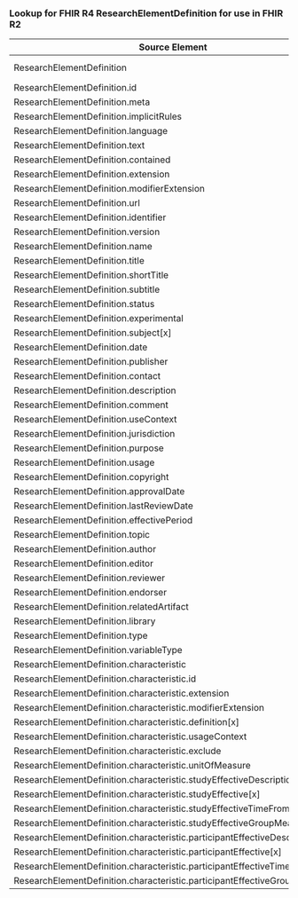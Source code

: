 ### Lookup for FHIR R4 ResearchElementDefinition for use in FHIR R2

| Source Element | Usage | Target |
| -------------- | ----- | ------ |
| ResearchElementDefinition | UseExtension | http://hl7.org/fhir/4.0/StructureDefinition/extension-ResearchElementDefinition |
| ResearchElementDefinition.id | UseExtensionFromAncestor | - |
| ResearchElementDefinition.meta | UseExtensionFromAncestor | - |
| ResearchElementDefinition.implicitRules | UseExtensionFromAncestor | - |
| ResearchElementDefinition.language | UseExtensionFromAncestor | - |
| ResearchElementDefinition.text | UseExtensionFromAncestor | - |
| ResearchElementDefinition.contained | UseExtensionFromAncestor | - |
| ResearchElementDefinition.extension | UseExtensionFromAncestor | - |
| ResearchElementDefinition.modifierExtension | UseExtensionFromAncestor | - |
| ResearchElementDefinition.url | UseExtensionFromAncestor | - |
| ResearchElementDefinition.identifier | UseExtensionFromAncestor | - |
| ResearchElementDefinition.version | UseExtensionFromAncestor | - |
| ResearchElementDefinition.name | UseExtensionFromAncestor | - |
| ResearchElementDefinition.title | UseExtensionFromAncestor | - |
| ResearchElementDefinition.shortTitle | UseExtensionFromAncestor | - |
| ResearchElementDefinition.subtitle | UseExtensionFromAncestor | - |
| ResearchElementDefinition.status | UseExtensionFromAncestor | - |
| ResearchElementDefinition.experimental | UseExtensionFromAncestor | - |
| ResearchElementDefinition.subject[x] | UseExtensionFromAncestor | - |
| ResearchElementDefinition.date | UseExtensionFromAncestor | - |
| ResearchElementDefinition.publisher | UseExtensionFromAncestor | - |
| ResearchElementDefinition.contact | UseExtensionFromAncestor | - |
| ResearchElementDefinition.description | UseExtensionFromAncestor | - |
| ResearchElementDefinition.comment | UseExtensionFromAncestor | - |
| ResearchElementDefinition.useContext | UseExtensionFromAncestor | - |
| ResearchElementDefinition.jurisdiction | UseExtensionFromAncestor | - |
| ResearchElementDefinition.purpose | UseExtensionFromAncestor | - |
| ResearchElementDefinition.usage | UseExtensionFromAncestor | - |
| ResearchElementDefinition.copyright | UseExtensionFromAncestor | - |
| ResearchElementDefinition.approvalDate | UseExtensionFromAncestor | - |
| ResearchElementDefinition.lastReviewDate | UseExtensionFromAncestor | - |
| ResearchElementDefinition.effectivePeriod | UseExtensionFromAncestor | - |
| ResearchElementDefinition.topic | UseExtensionFromAncestor | - |
| ResearchElementDefinition.author | UseExtensionFromAncestor | - |
| ResearchElementDefinition.editor | UseExtensionFromAncestor | - |
| ResearchElementDefinition.reviewer | UseExtensionFromAncestor | - |
| ResearchElementDefinition.endorser | UseExtensionFromAncestor | - |
| ResearchElementDefinition.relatedArtifact | UseExtensionFromAncestor | - |
| ResearchElementDefinition.library | UseExtensionFromAncestor | - |
| ResearchElementDefinition.type | UseExtensionFromAncestor | - |
| ResearchElementDefinition.variableType | UseExtensionFromAncestor | - |
| ResearchElementDefinition.characteristic | UseExtensionFromAncestor | - |
| ResearchElementDefinition.characteristic.id | UseExtensionFromAncestor | - |
| ResearchElementDefinition.characteristic.extension | UseExtensionFromAncestor | - |
| ResearchElementDefinition.characteristic.modifierExtension | UseExtensionFromAncestor | - |
| ResearchElementDefinition.characteristic.definition[x] | UseExtensionFromAncestor | - |
| ResearchElementDefinition.characteristic.usageContext | UseExtensionFromAncestor | - |
| ResearchElementDefinition.characteristic.exclude | UseExtensionFromAncestor | - |
| ResearchElementDefinition.characteristic.unitOfMeasure | UseExtensionFromAncestor | - |
| ResearchElementDefinition.characteristic.studyEffectiveDescription | UseExtensionFromAncestor | - |
| ResearchElementDefinition.characteristic.studyEffective[x] | UseExtensionFromAncestor | - |
| ResearchElementDefinition.characteristic.studyEffectiveTimeFromStart | UseExtensionFromAncestor | - |
| ResearchElementDefinition.characteristic.studyEffectiveGroupMeasure | UseExtensionFromAncestor | - |
| ResearchElementDefinition.characteristic.participantEffectiveDescription | UseExtensionFromAncestor | - |
| ResearchElementDefinition.characteristic.participantEffective[x] | UseExtensionFromAncestor | - |
| ResearchElementDefinition.characteristic.participantEffectiveTimeFromStart | UseExtensionFromAncestor | - |
| ResearchElementDefinition.characteristic.participantEffectiveGroupMeasure | UseExtensionFromAncestor | - |
